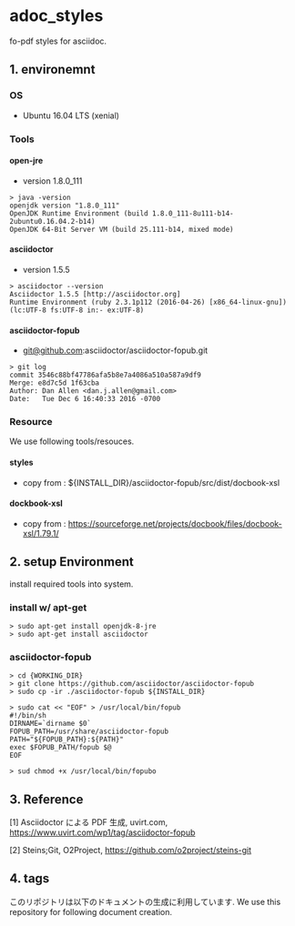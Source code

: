 # adoc_styles

fo-pdf styles for asciidoc.

## 1. environemnt

### OS

- Ubuntu 16.04 LTS (xenial)

### Tools

#### open-jre

- version 1.8.0_111

```
> java -version
openjdk version "1.8.0_111"
OpenJDK Runtime Environment (build 1.8.0_111-8u111-b14-2ubuntu0.16.04.2-b14)
OpenJDK 64-Bit Server VM (build 25.111-b14, mixed mode)
```

#### asciidoctor

- version 1.5.5

```
> asciidoctor --version
Asciidoctor 1.5.5 [http://asciidoctor.org]
Runtime Environment (ruby 2.3.1p112 (2016-04-26) [x86_64-linux-gnu]) (lc:UTF-8 fs:UTF-8 in:- ex:UTF-8)
```

#### asciidoctor-fopub

- git@github.com:asciidoctor/asciidoctor-fopub.git

```
> git log
commit 3546c88bf47786afa5b8e7a4086a510a587a9df9
Merge: e8d7c5d 1f63cba
Author: Dan Allen <dan.j.allen@gmail.com>
Date:   Tue Dec 6 16:40:33 2016 -0700
```

### Resource

We use following tools/resouces.

#### styles

- copy from : ${INSTALL_DIR}/asciidoctor-fopub/src/dist/docbook-xsl

#### dockbook-xsl

- copy from : https://sourceforge.net/projects/docbook/files/docbook-xsl/1.79.1/

## 2. setup Environment

install required tools into system.

### install w/ apt-get

```
> sudo apt-get install openjdk-8-jre
> sudo apt-get install asciidoctor
```

### asciidoctor-fopub

```
> cd {WORKING_DIR}
> git clone https://github.com/asciidoctor/asciidoctor-fopub
> sudo cp -ir ./asciidoctor-fopub ${INSTALL_DIR}
```

```
> sudo cat << "EOF" > /usr/local/bin/fopub
#!/bin/sh
DIRNAME=`dirname $0`
FOPUB_PATH=/usr/share/asciidoctor-fopub
PATH="${FOPUB_PATH}:${PATH}"
exec $FOPUB_PATH/fopub $@
EOF

> sud chmod +x /usr/local/bin/fopubo
```

## 3. Reference

[1] Asciidoctor による PDF 生成, uvirt.com, https://www.uvirt.com/wp1/tag/asciidoctor-fopub

[2] Steins;Git, O2Project, https://github.com/o2project/steins-git

## 4. tags

このリポジトリは以下のドキュメントの生成に利用しています.
We use this repository for following document creation.
